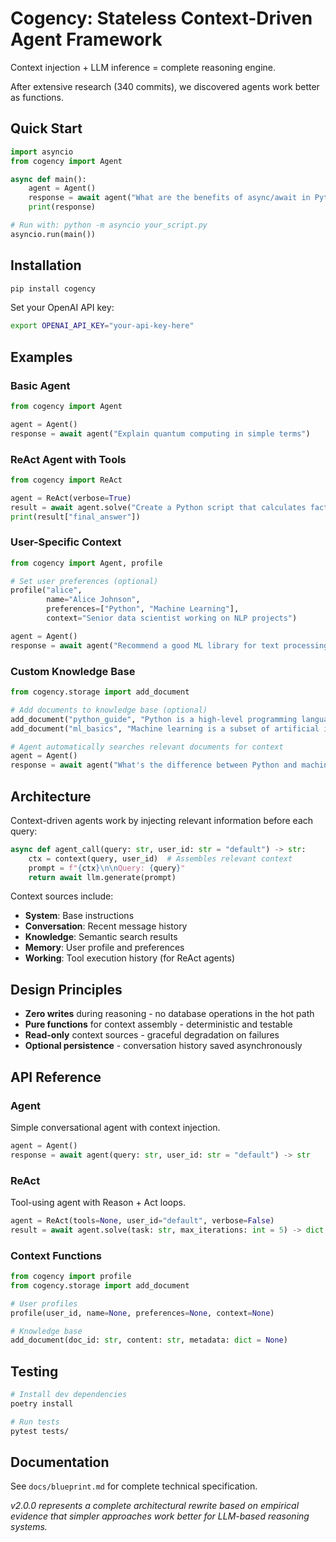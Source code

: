# Cogency: Stateless Context-Driven Agent Framework

Context injection + LLM inference = complete reasoning engine.

After extensive research (340 commits), we discovered agents work better as functions.

## Quick Start

```python
import asyncio
from cogency import Agent

async def main():
    agent = Agent()
    response = await agent("What are the benefits of async/await in Python?")
    print(response)

# Run with: python -m asyncio your_script.py
asyncio.run(main())
```

## Installation

```bash
pip install cogency
```

Set your OpenAI API key:
```bash
export OPENAI_API_KEY="your-api-key-here"
```

## Examples

### Basic Agent

```python
from cogency import Agent

agent = Agent()
response = await agent("Explain quantum computing in simple terms")
```

### ReAct Agent with Tools

```python
from cogency import ReAct

agent = ReAct(verbose=True)
result = await agent.solve("Create a Python script that calculates factorial of 10")
print(result["final_answer"])
```

### User-Specific Context

```python
from cogency import Agent, profile

# Set user preferences (optional)
profile("alice", 
        name="Alice Johnson",
        preferences=["Python", "Machine Learning"],
        context="Senior data scientist working on NLP projects")

agent = Agent()
response = await agent("Recommend a good ML library for text processing", user_id="alice")
```

### Custom Knowledge Base

```python
from cogency.storage import add_document

# Add documents to knowledge base (optional)
add_document("python_guide", "Python is a high-level programming language...")
add_document("ml_basics", "Machine learning is a subset of artificial intelligence...")

# Agent automatically searches relevant documents for context
agent = Agent()
response = await agent("What's the difference between Python and machine learning?")
```

## Architecture

Context-driven agents work by injecting relevant information before each query:

```python
async def agent_call(query: str, user_id: str = "default") -> str:
    ctx = context(query, user_id)  # Assembles relevant context
    prompt = f"{ctx}\n\nQuery: {query}"
    return await llm.generate(prompt)
```

Context sources include:
- **System**: Base instructions
- **Conversation**: Recent message history  
- **Knowledge**: Semantic search results
- **Memory**: User profile and preferences
- **Working**: Tool execution history (for ReAct agents)

## Design Principles

- **Zero writes** during reasoning - no database operations in the hot path
- **Pure functions** for context assembly - deterministic and testable
- **Read-only** context sources - graceful degradation on failures
- **Optional persistence** - conversation history saved asynchronously

## API Reference

### Agent

Simple conversational agent with context injection.

```python
agent = Agent()
response = await agent(query: str, user_id: str = "default") -> str
```

### ReAct  

Tool-using agent with Reason + Act loops.

```python
agent = ReAct(tools=None, user_id="default", verbose=False)
result = await agent.solve(task: str, max_iterations: int = 5) -> dict
```

### Context Functions

```python
from cogency import profile
from cogency.storage import add_document

# User profiles
profile(user_id, name=None, preferences=None, context=None)

# Knowledge base
add_document(doc_id: str, content: str, metadata: dict = None)
```

## Testing

```bash
# Install dev dependencies
poetry install

# Run tests
pytest tests/
```

## Documentation

See `docs/blueprint.md` for complete technical specification.

*v2.0.0 represents a complete architectural rewrite based on empirical evidence that simpler approaches work better for LLM-based reasoning systems.*